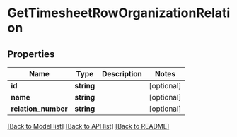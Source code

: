 # GetTimesheetRowOrganizationRelation

## Properties

 Name                | Type       | Description | Notes      
---------------------|------------|-------------|------------
 **id**              | **string** |             | [optional] 
 **name**            | **string** |             | [optional] 
 **relation_number** | **string** |             | [optional] 

[[Back to Model list]](../../README.md#documentation-for-models) [[Back to API list]](../../README.md#documentation-for-api-endpoints) [[Back to README]](../../README.md)


